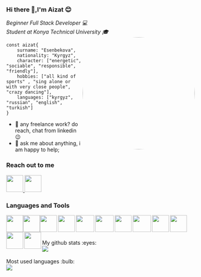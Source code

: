 ### Hi there 👋,I'm Aizat :blush:

<em> Beginner Full Stack Developer :computer:</em><br/>
<em> Student at Konya Technical University :mortar_board: </em>
<br/>
 <img src="https://media4.giphy.com/media/L1R1tvI9svkIWwpVYr/giphy.gif?cid=ecf05e473b5xjgfu8yc9od3g7hg9xeue87cn1si6flw8pklx&rid=giphy.gif&ct=g"  style="border-radius:750px" width="300" align="right">

 ```
 const aizat{
     surname: "Esenbekova",
     nationality: "Kyrgyz",
     character: ["energetic", "sociable", "responsible", "friendly"],
     hobbies: ["all kind of sports" , "sing alone or with very close people", "crazy dancing"],
     languages: ["kyrgyz", "russian", "english", "turkish"]
 }
````

* :briefcase: any freelance work? do reach, chat from linkedin :wink:
* :speech_balloon: ask me about anything, i am happy to help;
### Reach out to me
[ <img width="45" src="https://img.icons8.com/fluency/344/linkedin.png"  />][Linkedin][ <img width="45" src="https://img.icons8.com/fluency/344/instagram-new.png"  />][instagram]


[instagram]: https://instagram.com/aizatesen1?utm_medium=copy_link
[Linkedin]: https://www.linkedin.com/in/aizatesenbekova

### Languages and Tools

<img align="left" src="https://raw.githubusercontent.com/jmnote/z-icons/master/svg/javascript.svg" width="45" height="45" style="margin:auto" />

<img align="left" src="https://raw.githubusercontent.com/jmnote/z-icons/master/svg/python.svg" width="45" height="45" style="margin:auto" />

<img align="left" src="https://img.icons8.com/color/2x/java-coffee-cup-logo.png" width="45" height="45" />

<img align="left" src="https://upload.wikimedia.org/wikipedia/commons/thumb/e/ee/.NET_Core_Logo.svg/1200px-.NET_Core_Logo.svg.png" width="45" height="45"/>

<img align="left" src="https://raw.githubusercontent.com/github/explore/80688e429a7d4ef2fca1e82350fe8e3517d3494d/topics/html/html.png" width="49" height="45"/>

<img align="left" src="https://raw.githubusercontent.com/github/explore/80688e429a7d4ef2fca1e82350fe8e3517d3494d/topics/css/css.png" width="49" height="45"/>

<img align="left" src="https://img.icons8.com/officel/2x/react.png" width="45" height="45"/>

<img align="left" src="https://raw.githubusercontent.com/github/explore/80688e429a7d4ef2fca1e82350fe8e3517d3494d/topics/php/php.png" width="49" height="45"/>

<img align="left" src="https://raw.githubusercontent.com/jmnote/z-icons/master/svg/c.svg" width="45" height="45"/>

<img align="left" src="https://img.icons8.com/color/2x/microsoft-sql-server.png" width="45" height="45"/>

<img align="left" src="https://img.icons8.com/color/2x/visual-studio--v2.png" width="45" height="45"/>

<img align="left" src="https://img.icons8.com/color/2x/visual-studio-code-2019.png" width="45" height="45" />

<br/><br/><br>
<div>
My github stats :eyes:
<br/>
<img src="https://github-readme-stats.vercel.app/api?username=Aizat111&theme=radical">
</div>
<br/>
<div>
Most used languages :bulb:
<br/>
 <img src="https://github-readme-stats.vercel.app/api/top-langs/?username=Aizat111&layout=compact&theme=radical">
</div>
<!--

- 📫 How to reach me: ...
- 😄 Pronouns: ...
- ⚡ Fun fact: ...
-->
